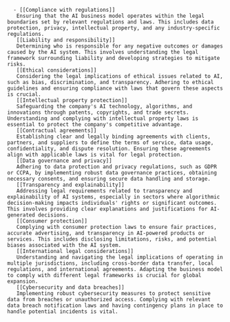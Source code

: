       - [[Compliance with regulations]]
       Ensuring that the AI business model operates within the legal boundaries set by relevant regulations and laws. This includes data protection, privacy, intellectual property, and any industry-specific regulations.
       [[Liability and responsibility]]
       Determining who is responsible for any negative outcomes or damages caused by the AI system. This involves understanding the legal framework surrounding liability and developing strategies to mitigate risks.
       [[Ethical considerations]]
       Considering the legal implications of ethical issues related to AI, such as bias, discrimination, and transparency. Adhering to ethical guidelines and ensuring compliance with laws that govern these aspects is crucial.
       [[Intellectual property protection]]
       Safeguarding the company's AI technology, algorithms, and innovations through patents, copyrights, and trade secrets. Understanding and complying with intellectual property laws is essential to protect the company's competitive advantage.
       [[Contractual agreements]]
       Establishing clear and legally binding agreements with clients, partners, and suppliers to define the terms of service, data usage, confidentiality, and dispute resolution. Ensuring these agreements align with applicable laws is vital for legal protection.
       [[Data governance and privacy]]
       Adhering to data protection and privacy regulations, such as GDPR or CCPA, by implementing robust data governance practices, obtaining necessary consents, and ensuring secure data handling and storage.
       [[Transparency and explainability]]
       Addressing legal requirements related to transparency and explainability of AI systems, especially in sectors where algorithmic decision-making impacts individuals' rights or significant outcomes. This involves providing clear explanations and justifications for AI-generated decisions.
       [[Consumer protection]]
       Complying with consumer protection laws to ensure fair practices, accurate advertising, and transparency in AI-powered products or services. This includes disclosing limitations, risks, and potential biases associated with the AI system.
       [[International legal considerations]]
       Understanding and navigating the legal implications of operating in multiple jurisdictions, including cross-border data transfer, local regulations, and international agreements. Adapting the business model to comply with different legal frameworks is crucial for global expansion.
       [[Cybersecurity and data breaches]]
       Implementing robust cybersecurity measures to protect sensitive data from breaches or unauthorized access. Complying with relevant data breach notification laws and having contingency plans in place to handle potential incidents is vital.


